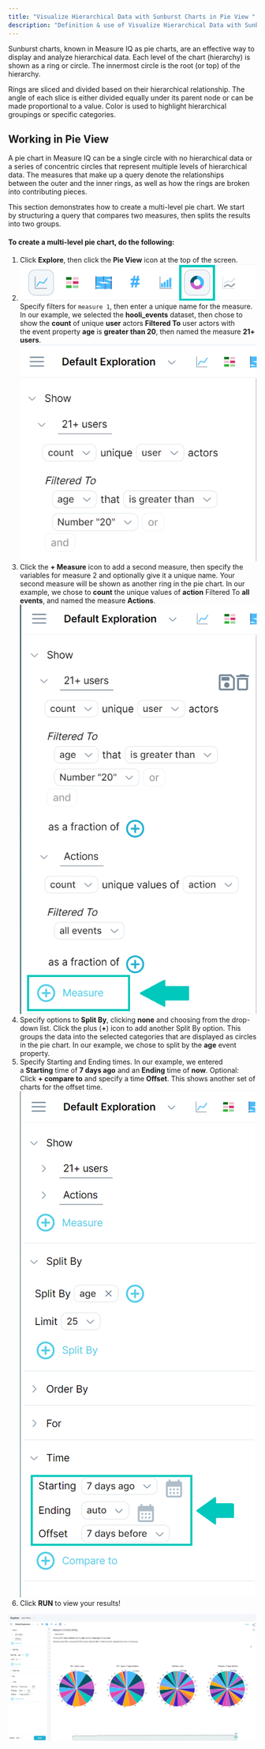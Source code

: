 ```yaml
---
title: "Visualize Hierarchical Data with Sunburst Charts in Pie View "
description: "Definition & use of Visualize Hierarchical Data with Sunburst Charts in Pie View "
---
```

Sunburst charts, known in Measure IQ as pie charts, are an effective way to display and analyze hierarchical data. Each level of the chart (hierarchy) is shown as a ring or circle. The innermost circle is the root (or top) of the hierarchy.

Rings are sliced and divided based on their hierarchical relationship. The angle of each slice is either divided equally under its parent node or can be made proportional to a value. Color is used to highlight hierarchical groupings or specific categories.

## Working in Pie View

A pie chart in Measure IQ can be a single circle with no hierarchical data or a series of concentric circles that represent multiple levels of hierarchical data. The measures that make up a query denote the relationships between the outer and the inner rings, as well as how the rings are broken into contributing pieces.

This section demonstrates how to create a multi-level pie chart. We start by structuring a query that compares two measures, then splits the results into two groups.

#### **To create a multi-level pie chart, do the following:**

1. Click **Explore**, then click the **Pie View** icon at the top of the screen.  
2. ![](./attachments/v5PieViewSelection.png)
Specify filters for `measure 1`, then enter a unique name for the measure.  
In our example, we selected the **hooli\_events** dataset, then chose to show the **count** of unique **user** actors **Filtered To** user actors with the event property **age** is **greater than 20**, then named the measure **21+ users**.  
![](./attachments/v5Measure1.png)
3. Click the **\+ Measure** icon to add a second measure, then specify the variables for measure 2 and optionally give it a unique name. Your second measure will be shown as another ring in the pie chart. In our example, we chose to **count** the unique values of **action** Filtered To **all events**, and named the measure **Actions**.![](./attachments/v5Measure1&2.png)
4. Specify options to **Split By**, clicking **none** and choosing from the drop-down list. Click the plus (**+**) icon to add another Split By option. This groups the data into the selected categories that are displayed as circles in the pie chart. In our example, we chose to split by the **age** event property.
5. Specify Starting and Ending times. In our example, we entered a **Starting** time of **7 days ago** and an **Ending** time of **now**. Optional: Click **\+ compare to** and specify a time **Offset**. This shows another set of charts for the offset time.  
![](./attachments/v5Measures&Splitby.png)
6. Click **RUN** to view your results!

![](./attachments/v5PieChartResults.png)